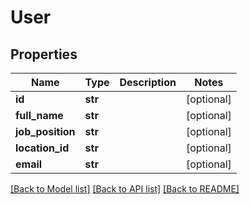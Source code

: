 # User

## Properties
Name | Type | Description | Notes
------------ | ------------- | ------------- | -------------
**id** | **str** |  | [optional] 
**full_name** | **str** |  | [optional] 
**job_position** | **str** |  | [optional] 
**location_id** | **str** |  | [optional] 
**email** | **str** |  | [optional] 

[[Back to Model list]](../README.md#documentation-for-models) [[Back to API list]](../README.md#documentation-for-api-endpoints) [[Back to README]](../README.md)


